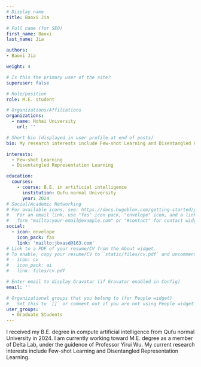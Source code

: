 ```yaml
---
# Display name
title: Baoxi Jia

# Full name (for SEO)
first_name: Baoxi
last_name: Jia

authors:
- Baoxi Jia

weight: 4

# Is this the primary user of the site?
superuser: false

# Role/position
role: M.E. student

# Organizations/Affiliations
organizations:
  - name: Hohai University
    url: ''

# Short bio (displayed in user profile at end of posts)
bio: My research interests include Few-shot Learning and Disentangled Representation Learning.

interests:
  - Few-shot Learning
  - Disentangled Representation Learning

education:
  courses:
    - course: B.E. in artificial intelligence
      institution: Qufu normal University
      year: 2024
# Social/Academic Networking
# For available icons, see: https://docs.hugoblox.com/getting-started/page-builder/#icons
#   For an email link, use "fas" icon pack, "envelope" icon, and a link in the
#   form "mailto:your-email@example.com" or "#contact" for contact widget.
social:
  - icon: envelope
    icon_pack: fas
    link: 'mailto:jbxasd@163.com'
# Link to a PDF of your resume/CV from the About widget.
# To enable, copy your resume/CV to `static/files/cv.pdf` and uncomment the lines below.
# - icon: cv
#   icon_pack: ai
#   link: files/cv.pdf

# Enter email to display Gravatar (if Gravatar enabled in Config)
email: ''

# Organizational groups that you belong to (for People widget)
#   Set this to `[]` or comment out if you are not using People widget.
user_groups:
  - Graduate Students
---
```


I received my B.E. degree in compute artificial intelligence from Qufu normal University in 2024. I am currently working toward M.E. degree as a member of Delta Lab, under the guidence of Professor Yirui Wu. My current research interests include Few-shot Learning and Disentangled Representation Learning.

